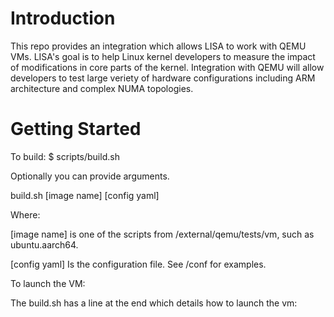 Introduction
==================
This repo provides an integration which allows LISA to work with QEMU VMs.
LISA's goal is to help Linux kernel developers to measure the impact of modifications in core parts of the kernel.
Integration with QEMU will allow developers to test large veriety of hardware configurations including ARM architecture
and complex NUMA topologies.

Getting Started
==================
To build:
$ scripts/build.sh

Optionally you can provide arguments.<P>
build.sh [image name] [config yaml]<p>
    Where:<p>
      [image name] is one of the scripts from /external/qemu/tests/vm, such as ubuntu.aarch64.<p>
      [config yaml] Is the configuration file.  See /conf for examples.<p>

To launch the VM:<p>
  The build.sh has a line at the end which details how to launch the vm:
